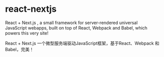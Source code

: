 # react-nextjs
React + Next.js , a small framework for server-rendered universal JavaScript webapps, built on top of React, 
Webpack and Babel, which powers this very site!

React + Next.js 一个微型服务端驱动JavaScript框架，基于React、Webpack 和 Babel，完美！
